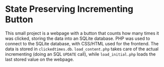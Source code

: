 # State Preserving Incrementing Button

This small project is a webpage with a button that counts how many times it was clicked, storing the data into an SQLite database. PHP was used to connect to the SQLite database, with CSS/HTML used for the frontend. The data is stored in `clickedtimes.db`. `load_content.php` takes care of the actual incrementing (doing an SQL `UPDATE` call), while `load_initial.php` loads the last stored value on the webpage.
